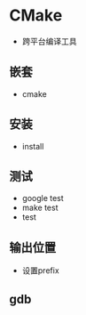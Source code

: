 # CMake
- 跨平台编译工具
## 嵌套
- cmake
## 安装
- install
## 测试
- google test
- make test
- test
## 输出位置
- 设置prefix

## gdb